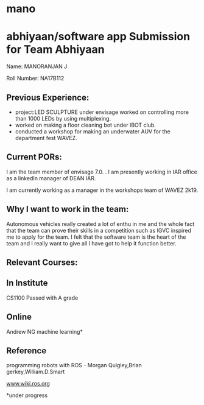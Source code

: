 # mano
abhiyaan/software app
Submission for Team Abhiyaan
============================
Name: MANORANJAN J

Roll Number: NA17B112

Previous Experience:
-------------------
 - project:LED SCULPTURE under envisage
   worked on controlling more than 1000 LEDs by using multiplexing.
 - worked on making a floor cleaning bot under IBOT club.
 - conducted a workshop for making an underwater AUV for the department fest WAVEZ.

Current PORs:
-------------
I am the team member of envisage 7.0. 
   .
I am presently working in IAR office as a linkedIn manager of DEAN IAR.

I am currently working as a manager in the workshops team of WAVEZ 2k19.

Why I want to work in the team:
------------------------------
Autonomous vehicles really created a lot of enthu in me and the whole fact that the team can prove their skills in a competition such as IGVC inspired me to apply for the team. I felt that the software team is the heart of the team and I really want to give all I have got to help it function better.  

Relevant Courses:
----------------
In Institute
------------
CS1100 Passed with A grade

Online
------
Andrew NG machine learning*

Reference
---------
programming robots with ROS - Morgan Quigley,Brian gerkey,William.D.Smart

www.wiki.ros.org

*under progress
